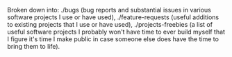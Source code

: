 Broken down into: ./bugs (bug reports and substantial issues in various software projects I use or have used), ./feature-requests (useful additions to existing projects that I use or have used), ./projects-freebies (a list of useful software projects I probably won't have time to ever build myself that I figure it's time I make public in case someone else does have the time to bring them to life).

